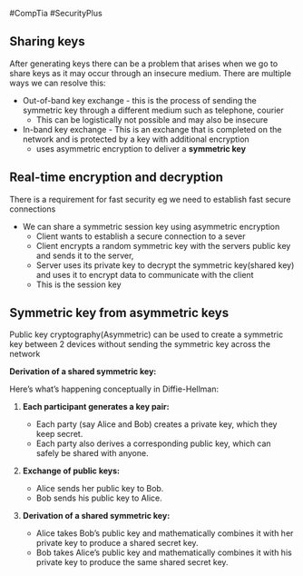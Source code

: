 #CompTia #SecurityPlus
## Sharing keys
After generating keys there can be a problem that arises when we go to share keys as it may occur through an insecure medium. There are multiple ways we can resolve this:
- Out-of-band key exchange - this is the process of sending the symmetric key through a different medium such as telephone, courier
	- This can be logistically not possible and may also be insecure 
- In-band key exchange - This is an exchange that is completed on the network and is protected by a key with additional encryption 
	- uses asymmetric encryption to deliver a **symmetric key** 
## Real-time encryption and decryption
There is a requirement for fast security eg we need to establish fast secure connections
-  We can share a symmetric session key using asymmetric encryption
	- Client wants to establish a secure connection to a sever
	- Client encrypts a random symmetric key with the servers public key and sends it to the server, 
	- Server uses its private key to decrypt the symmetric key(shared key) and uses it to encrypt data to communicate with the client 
	- This is the session key
## Symmetric key from asymmetric keys
Public key cryptography(Asymmetric) can be used to create a symmetric key between 2 devices without sending the symmetric key across the network

**Derivation of a shared symmetric key:**

Here’s what’s happening conceptually in Diffie-Hellman:

1. **Each participant generates a key pair:**
    
    - Each party (say Alice and Bob) creates a private key, which they keep secret.
    - Each party also derives a corresponding public key, which can safely be shared with anyone.
2. **Exchange of public keys:**
    
    - Alice sends her public key to Bob.
    - Bob sends his public key to Alice.
3. **Derivation of a shared symmetric key:**
    
    - Alice takes Bob’s public key and mathematically combines it with her private key to produce a shared secret key.
    - Bob takes Alice’s public key and mathematically combines it with his private key to produce the same shared secret key.